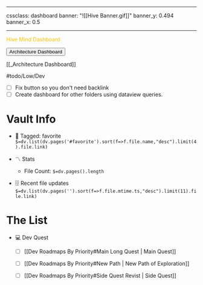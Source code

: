 
---
cssclass: dashboard
banner: "![[Hive Banner.gif]]"
banner_y: 0.494
banner_x: 0.5

---
<div class="title" style="color:#FFC300"; text-shadow: 0 0 10px rgba(255, 195, 0, 0.8);>Hive Mind Dashboard</div>

<button onclick="window.location.href='obsidian://open?vault=DevBrain&page=%5B%5B_Architecture%20Dashboard%5D%5D'">Architecture Dashboard</button>

[[_Architecture Dashboard]]


#todo/Low/Dev 
- [ ] Fix button so you don't need backlink
- [ ] Create dashboard for other folders using dataview queries.

# Vault Info


- 🔖 Tagged:  favorite 
 `$=dv.list(dv.pages('#favorite').sort(f=>f.file.name,"desc").limit(4).file.link)`
- 〽️ Stats
	-  File Count: `$=dv.pages().length`
	

- 🗄️ Recent file updates
 `$=dv.list(dv.pages('').sort(f=>f.file.mtime.ts,"desc").limit(11).file.link)`


# The List
- 💻 Dev Quest
	- [ ] [[Dev Roadmaps By Priority#Main Long Quest | Main Quest]]
	- [ ] [[Dev Roadmaps By Priority#New Path | New Path of Exploration]]
	- [ ] [[Dev Roadmaps By Priority#Side Quest Revist |  Side Quest]]


